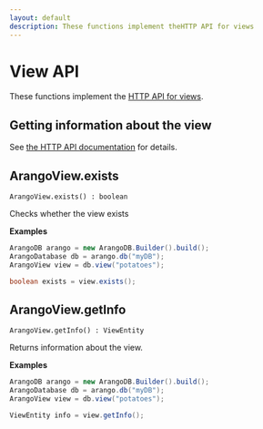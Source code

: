 ```yaml
---
layout: default
description: These functions implement theHTTP API for views
---
```


# View API

These functions implement the
[HTTP API for views](../http/views.html).

## Getting information about the view

See
[the HTTP API documentation](../http/views-getting.html)
for details.

## ArangoView.exists

`ArangoView.exists() : boolean`

Checks whether the view exists

**Examples**

```Java
ArangoDB arango = new ArangoDB.Builder().build();
ArangoDatabase db = arango.db("myDB");
ArangoView view = db.view("potatoes");

boolean exists = view.exists();
```

## ArangoView.getInfo

`ArangoView.getInfo() : ViewEntity`

Returns information about the view.

**Examples**

```Java
ArangoDB arango = new ArangoDB.Builder().build();
ArangoDatabase db = arango.db("myDB");
ArangoView view = db.view("potatoes");

ViewEntity info = view.getInfo();
```
